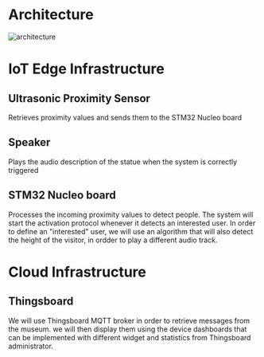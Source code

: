 # Architecture

![architecture](https://github.com/g185/SmartMuseum/blob/master/assets/architecture_2.png)

# IoT Edge Infrastructure
## Ultrasonic Proximity Sensor
Retrieves proximity values and sends them to the STM32 Nucleo board

## Speaker
Plays the audio description of the statue when the system is correctly triggered

## STM32 Nucleo board
Processes the incoming proximity values to detect people. The system will start the activation protocol whenever it detects an interested user. In order to define an "interested" user, we will use an algorithm that will also detect the height of the visitor, in ordder to play a different audio track.

# Cloud Infrastructure
## Thingsboard
We will use Thingsboard MQTT broker in order to retrieve messages from the museum. we will then display them using the device dashboards that can be implemented with different widget and statistics from Thingsboard administrator. 
